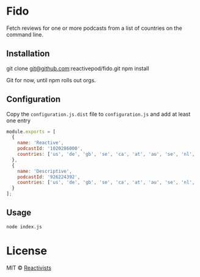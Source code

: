 # Fido

Fetch reviews for one or more podcasts from a list of countries on the command line.

## Installation

   git clone git@github.com:reactivepod/fido.git
   npm install

Git for now, until npm rolls out orgs.

## Configuration

Copy the `configuration.js.dist` file to `configuration.js` and add at least one entry

```javascript
module.exports = [
  {
    name: 'Reactive',
    podcastId: '1020286000',
    countries: ['us', 'de', 'gb', 'se', 'ca', 'at', 'au', 'se', 'nl', 'br', 'mx', 'ru', 'gr', 'ar', 'za', 'ch', 'pt']
  },
  {
    name: 'Descriptive',
    podcastId: '926224392',
    countries: ['us', 'de', 'gb', 'se', 'ca', 'at', 'au', 'se', 'nl', 'br', 'mx', 'ru', 'gr', 'ar', 'za', 'ch', 'pt']
  }
];
```

## Usage

    node index.js

# License

MIT © [Reactivists](https://github.com/orgs/reactivepod/teams/reactivists)
